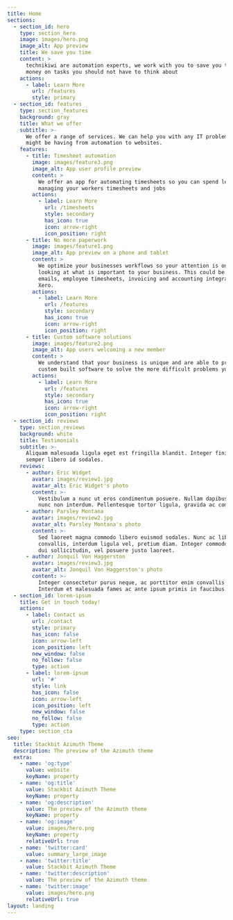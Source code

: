 ```yaml
---
title: Home
sections:
  - section_id: hero
    type: section_hero
    image: images/hero.png
    image_alt: App preview
    title: We save you time
    content: >
      technikiwi are automation experts, we work with you to save you time and
      money on tasks you should not have to think about
    actions:
      - label: Learn More
        url: /features
        style: primary
  - section_id: features
    type: section_features
    background: gray
    title: What we offer
    subtitle: >-
      We offer a range of services. We can help you with any IT problem you
      might be having from automation to websites.
    features:
      - title: Timesheet automation
        image: images/feature3.png
        image_alt: App user profile preview
        content: >
          We offer an app for automating timesheets so you can spend less time
          managing your workers timesheets and jobs
        actions:
          - label: Learn More
            url: /timesheets
            style: secondary
            has_icon: true
            icon: arrow-right
            icon_position: right
      - title: No more paperwork
        image: images/feature1.png
        image_alt: App preview on a phone and tablet
        content: >
          We optimize your businesses workflows so your attention is only spent
          looking at what is important to your business. This could be include
          emails, employee timesheets, invoicing and accounting integration like
          Xero.
        actions:
          - label: Learn More
            url: /features
            style: secondary
            has_icon: true
            icon: arrow-right
            icon_position: right
      - title: Custom software solutions
        image: images/feature2.png
        image_alt: App users welcoming a new member
        content: >
          We understand that your business is unique and are able to provide
          custom built software to solve the more difficult problems you face
        actions:
          - label: Learn More
            url: /features
            style: secondary
            has_icon: true
            icon: arrow-right
            icon_position: right
  - section_id: reviews
    type: section_reviews
    background: white
    title: Testimonials
    subtitle: >-
      Aliquam malesuada ligula eget est fringilla blandit. Integer finibus
      semper libero id sodales.
    reviews:
      - author: Eric Widget
        avatar: images/review1.jpg
        avatar_alt: Eric Widget's photo
        content: >-
          Vestibulum a nunc ut eros condimentum posuere. Nullam dapibus quis
          nunc non interdum. Pellentesque tortor ligula, gravida ac commodo eu.
      - author: Parsley Montana
        avatar: images/review2.jpg
        avatar_alt: Parsley Montana's photo
        content: >-
          Sed laoreet magna commodo libero euismod sodales. Nunc ac libero
          convallis, interdum ligula vel, pretium diam. Integer commodo sem at
          dui sollicitudin, vel posuere justo laoreet.
      - author: Jonquil Von Haggerston
        avatar: images/review3.jpg
        avatar_alt: Jonquil Von Haggerston's photo
        content: >-
          Integer consectetur purus neque, ac porttitor enim convallis vitae.
          Interdum et malesuada fames ac ante ipsum primis in faucibus.
  - section_id: lorem-ipsum
    title: Get in touch today!
    actions:
      - label: Contact us
        url: /contact
        style: primary
        has_icon: false
        icon: arrow-left
        icon_position: left
        new_window: false
        no_follow: false
        type: action
      - label: lorem-ipsum
        url: '#'
        style: link
        has_icon: false
        icon: arrow-left
        icon_position: left
        new_window: false
        no_follow: false
        type: action
    type: section_cta
seo:
  title: Stackbit Azimuth Theme
  description: The preview of the Azimuth theme
  extra:
    - name: 'og:type'
      value: website
      keyName: property
    - name: 'og:title'
      value: Stackbit Azimuth Theme
      keyName: property
    - name: 'og:description'
      value: The preview of the Azimuth theme
      keyName: property
    - name: 'og:image'
      value: images/hero.png
      keyName: property
      relativeUrl: true
    - name: 'twitter:card'
      value: summary_large_image
    - name: 'twitter:title'
      value: Stackbit Azimuth Theme
    - name: 'twitter:description'
      value: The preview of the Azimuth theme
    - name: 'twitter:image'
      value: images/hero.png
      relativeUrl: true
layout: landing
---
```

